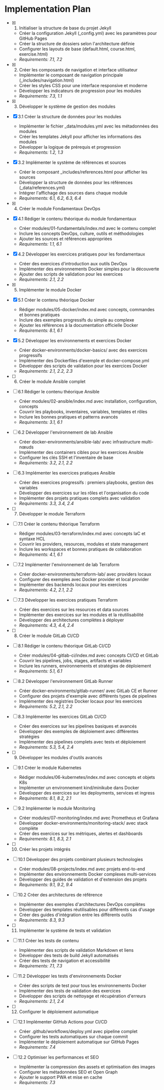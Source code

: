 # Implementation Plan

- [x] 1. Initialiser la structure de base du projet Jekyll

  - Créer la configuration Jekyll (\_config.yml) avec les paramètres pour GitHub Pages
  - Créer la structure de dossiers selon l'architecture définie
  - Configurer les layouts de base (default.html, course.html, exercise.html)
  - _Requirements: 7.1, 7.2_

- [x] 2. Créer les composants de navigation et interface utilisateur

  - Implémenter le composant de navigation principale (\_includes/navigation.html)
  - Créer les styles CSS pour une interface responsive et moderne
  - Développer les indicateurs de progression pour les modules
  - _Requirements: 7.3, 1.1_

- [x] 3. Développer le système de gestion des modules
- [x] 3.1 Créer la structure de données pour les modules

  - Implémenter le fichier \_data/modules.yml avec les métadonnées des modules
  - Créer les templates Jekyll pour afficher les informations des modules
  - Développer la logique de prérequis et progression
  - _Requirements: 1.2, 1.3_

- [x] 3.2 Implémenter le système de références et sources

  - Créer le composant \_includes/references.html pour afficher les sources
  - Développer la structure de données pour les références (\_data/references.yml)
  - Intégrer l'affichage des sources dans chaque module
  - _Requirements: 6.1, 6.2, 6.3, 6.4_

- [x] 4. Créer le module Fondamentaux DevOps
- [x] 4.1 Rédiger le contenu théorique du module fondamentaux

  - Créer modules/01-fundamentals/index.md avec le contenu complet
  - Inclure les concepts DevOps, culture, outils et méthodologies
  - Ajouter les sources et références appropriées
  - _Requirements: 1.1, 6.1_

- [x] 4.2 Développer les exercices pratiques pour les fondamentaux

  - Créer des exercices d'introduction aux outils DevOps
  - Implémenter des environnements Docker simples pour la découverte
  - Ajouter des scripts de validation pour les exercices
  - _Requirements: 2.1, 2.2_

- [x] 5. Implémenter le module Docker
- [x] 5.1 Créer le contenu théorique Docker

  - Rédiger modules/05-docker/index.md avec concepts, commandes et bonnes pratiques
  - Inclure des exemples progressifs du simple au complexe
  - Ajouter les références à la documentation officielle Docker
  - _Requirements: 8.1, 6.1_

- [x] 5.2 Développer les environnements et exercices Docker

  - Créer docker-environments/docker-basics/ avec des exercices progressifs
  - Implémenter des Dockerfiles d'exemple et docker-compose.yml
  - Développer des scripts de validation pour les exercices Docker
  - _Requirements: 2.1, 2.2, 2.3_

- [ ] 6. Créer le module Ansible complet
- [ ] 6.1 Rédiger le contenu théorique Ansible

  - Créer modules/02-ansible/index.md avec installation, configuration, concepts
  - Couvrir les playbooks, inventaires, variables, templates et rôles
  - Inclure les bonnes pratiques et patterns avancés
  - _Requirements: 3.1, 6.1_

- [ ] 6.2 Développer l'environnement de lab Ansible

  - Créer docker-environments/ansible-lab/ avec infrastructure multi-nœuds
  - Implémenter des containers cibles pour les exercices Ansible
  - Configurer les clés SSH et l'inventaire de base
  - _Requirements: 3.2, 2.1, 2.2_

- [ ] 6.3 Implémenter les exercices pratiques Ansible

  - Créer des exercices progressifs : premiers playbooks, gestion des variables
  - Développer des exercices sur les rôles et l'organisation du code
  - Implémenter des projets pratiques complets avec validation
  - _Requirements: 3.3, 3.4, 2.4_

- [ ] 7. Développer le module Terraform
- [ ] 7.1 Créer le contenu théorique Terraform

  - Rédiger modules/03-terraform/index.md avec concepts IaC et syntaxe HCL
  - Couvrir les providers, resources, modules et state management
  - Inclure les workspaces et bonnes pratiques de collaboration
  - _Requirements: 4.1, 6.1_

- [ ] 7.2 Implémenter l'environnement de lab Terraform

  - Créer docker-environments/terraform-lab/ avec providers locaux
  - Configurer des exemples avec Docker provider et local provider
  - Implémenter des backends locaux pour les exercices
  - _Requirements: 4.2, 2.1, 2.2_

- [ ] 7.3 Développer les exercices pratiques Terraform

  - Créer des exercices sur les resources et data sources
  - Implémenter des exercices sur les modules et la réutilisabilité
  - Développer des architectures complètes à déployer
  - _Requirements: 4.3, 4.4, 2.4_

- [ ] 8. Créer le module GitLab CI/CD
- [ ] 8.1 Rédiger le contenu théorique GitLab CI/CD

  - Créer modules/04-gitlab-ci/index.md avec concepts CI/CD et GitLab
  - Couvrir les pipelines, jobs, stages, artifacts et variables
  - Inclure les runners, environnements et stratégies de déploiement
  - _Requirements: 5.1, 6.1_

- [ ] 8.2 Développer l'environnement GitLab Runner

  - Créer docker-environments/gitlab-runner/ avec GitLab CE et Runner
  - Configurer des projets d'exemple avec différents types de pipelines
  - Implémenter des registries Docker locaux pour les exercices
  - _Requirements: 5.2, 2.1, 2.2_

- [ ] 8.3 Implémenter les exercices GitLab CI/CD

  - Créer des exercices sur les pipelines basiques et avancés
  - Développer des exemples de déploiement avec différentes stratégies
  - Implémenter des pipelines complets avec tests et déploiement
  - _Requirements: 5.3, 5.4, 2.4_

- [ ] 9. Développer les modules d'outils avancés
- [ ] 9.1 Créer le module Kubernetes

  - Rédiger modules/06-kubernetes/index.md avec concepts et objets K8s
  - Implémenter un environnement kind/minikube dans Docker
  - Développer des exercices sur les deployments, services et ingress
  - _Requirements: 8.1, 8.2, 2.1_

- [ ] 9.2 Implémenter le module Monitoring

  - Créer modules/07-monitoring/index.md avec Prometheus et Grafana
  - Développer docker-environments/monitoring-stack/ avec stack complète
  - Créer des exercices sur les métriques, alertes et dashboards
  - _Requirements: 8.1, 8.3, 2.1_

- [ ] 10. Créer les projets intégrés
- [ ] 10.1 Développer des projets combinant plusieurs technologies

  - Créer modules/08-projects/index.md avec projets end-to-end
  - Implémenter des environnements Docker complexes multi-services
  - Développer des guides de validation et d'extension des projets
  - _Requirements: 9.1, 9.2, 9.4_

- [ ] 10.2 Créer des architectures de référence

  - Implémenter des exemples d'architectures DevOps complètes
  - Développer des templates réutilisables pour différents cas d'usage
  - Créer des guides d'intégration entre les différents outils
  - _Requirements: 8.3, 9.3_

- [ ] 11. Implémenter le système de tests et validation
- [ ] 11.1 Créer les tests de contenu

  - Implémenter des scripts de validation Markdown et liens
  - Développer des tests de build Jekyll automatisés
  - Créer des tests de navigation et accessibilité
  - _Requirements: 7.1, 7.3_

- [ ] 11.2 Développer les tests d'environnements Docker

  - Créer des scripts de test pour tous les environnements Docker
  - Implémenter des tests de validation des exercices
  - Développer des scripts de nettoyage et récupération d'erreurs
  - _Requirements: 2.1, 2.4_

- [ ] 12. Configurer le déploiement automatique
- [ ] 12.1 Implémenter GitHub Actions pour CI/CD

  - Créer .github/workflows/deploy.yml avec pipeline complet
  - Configurer les tests automatiques sur chaque commit
  - Implémenter le déploiement automatique sur GitHub Pages
  - _Requirements: 7.4_

- [ ] 12.2 Optimiser les performances et SEO
  - Implémenter la compression des assets et optimisation des images
  - Configurer les métadonnées SEO et Open Graph
  - Ajouter le support PWA et mise en cache
  - _Requirements: 7.3_

